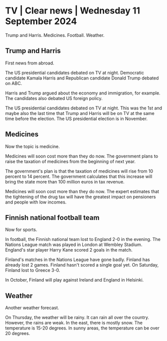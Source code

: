 # TV \| Clear news \| Wednesday 11 September 2024

Trump and Harris. Medicines. Football. Weather.

## Trump and Harris

First news from abroad.

The US presidential candidates debated on TV at night. Democratic candidate Kamala Harris and Republican candidate Donald Trump debated on ABC.

Harris and Trump argued about the economy and immigration, for example. The candidates also debated US foreign policy.

The US presidential candidates debated on TV at night. This was the 1st and maybe also the last time that Trump and Harris will be on TV at the same time before the election. The US presidential election is in November.

## Medicines

Now the topic is medicine.

Medicines will soon cost more than they do now. The government plans to raise the taxation of medicines from the beginning of next year.

The government's plan is that the taxation of medicines will rise from 10 percent to 14 percent. The government calculates that this increase will bring the state more than 100 million euros in tax revenue.

Medicines will soon cost more than they do now. The expert estimates that the tightening of the drug tax will have the greatest impact on pensioners and people with low incomes.

## Finnish national football team

Now for sports.

In football, the Finnish national team lost to England 2-0 in the evening. The Nations League match was played in London at Wembley Stadium. England's star player Harry Kane scored 2 goals in the match.

Finland's matches in the Nations League have gone badly. Finland has already lost 2 games. Finland hasn't scored a single goal yet. On Saturday, Finland lost to Greece 3-0.

In October, Finland will play against Ireland and England in Helsinki.

## Weather

Another weather forecast.

On Thursday, the weather will be rainy. It can rain all over the country. However, the rains are weak. In the east, there is mostly snow. The temperature is 15-20 degrees. In sunny areas, the temperature can be over 20 degrees.

